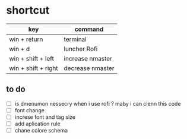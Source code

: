 # shortcut


key | command
------------ | -------------
win + return | terminal
win + d | luncher Rofi
win + shift + left | increase nmaster
win + shift + right | decrease nmaster




## to do
- [ ] is dmenumon nessecry when i use rofi ? maby i can clenn this code
- [ ] font change
- [ ] increse font and tag size
- [ ] add aplication rule
- [ ] chane colore schema